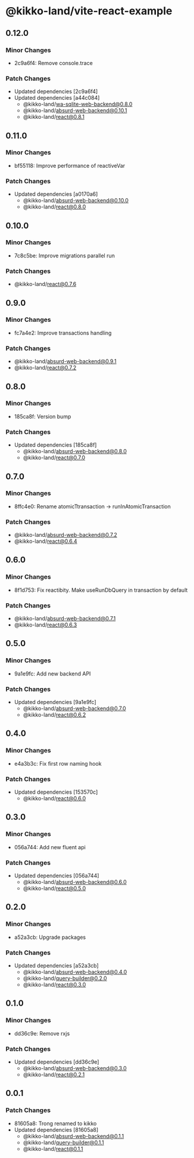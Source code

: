 # @kikko-land/vite-react-example

## 0.12.0

### Minor Changes

- 2c9a6f4: Remove console.trace

### Patch Changes

- Updated dependencies [2c9a6f4]
- Updated dependencies [a44c084]
  - @kikko-land/wa-sqlite-web-backend@0.8.0
  - @kikko-land/absurd-web-backend@0.10.1
  - @kikko-land/react@0.8.1

## 0.11.0

### Minor Changes

- bf55118: Improve performance of reactiveVar

### Patch Changes

- Updated dependencies [a0170a6]
  - @kikko-land/absurd-web-backend@0.10.0
  - @kikko-land/react@0.8.0

## 0.10.0

### Minor Changes

- 7c8c5be: Improve migrations parallel run

### Patch Changes

- @kikko-land/react@0.7.6

## 0.9.0

### Minor Changes

- fc7a4e2: Improve transactions handling

### Patch Changes

- @kikko-land/absurd-web-backend@0.9.1
- @kikko-land/react@0.7.2

## 0.8.0

### Minor Changes

- 185ca8f: Version bump

### Patch Changes

- Updated dependencies [185ca8f]
  - @kikko-land/absurd-web-backend@0.8.0
  - @kikko-land/react@0.7.0

## 0.7.0

### Minor Changes

- 8ffc4e0: Rename atomicTtransaction -> runInAtomicTransaction

### Patch Changes

- @kikko-land/absurd-web-backend@0.7.2
- @kikko-land/react@0.6.4

## 0.6.0

### Minor Changes

- 8f1d753: Fix reactibity. Make useRunDbQuery in transaction by default

### Patch Changes

- @kikko-land/absurd-web-backend@0.7.1
- @kikko-land/react@0.6.3

## 0.5.0

### Minor Changes

- 9a1e9fc: Add new backend API

### Patch Changes

- Updated dependencies [9a1e9fc]
  - @kikko-land/absurd-web-backend@0.7.0
  - @kikko-land/react@0.6.2

## 0.4.0

### Minor Changes

- e4a3b3c: Fix first row naming hook

### Patch Changes

- Updated dependencies [153570c]
  - @kikko-land/react@0.6.0

## 0.3.0

### Minor Changes

- 056a744: Add new fluent api

### Patch Changes

- Updated dependencies [056a744]
  - @kikko-land/absurd-web-backend@0.6.0
  - @kikko-land/react@0.5.0

## 0.2.0

### Minor Changes

- a52a3cb: Upgrade packages

### Patch Changes

- Updated dependencies [a52a3cb]
  - @kikko-land/absurd-web-backend@0.4.0
  - @kikko-land/query-builder@0.2.0
  - @kikko-land/react@0.3.0

## 0.1.0

### Minor Changes

- dd36c9e: Remove rxjs

### Patch Changes

- Updated dependencies [dd36c9e]
  - @kikko-land/absurd-web-backend@0.3.0
  - @kikko-land/react@0.2.1

## 0.0.1

### Patch Changes

- 81605a8: Trong renamed to kikko
- Updated dependencies [81605a8]
  - @kikko-land/absurd-web-backend@0.1.1
  - @kikko-land/query-builder@0.1.1
  - @kikko-land/react@0.1.1
